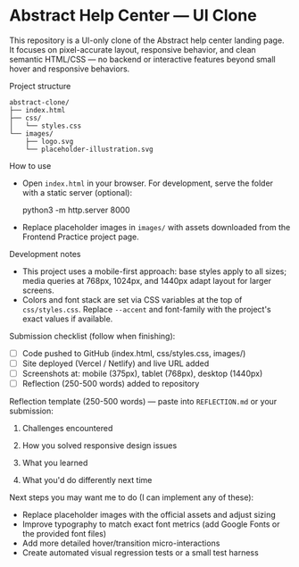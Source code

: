 # Abstract Help Center — UI Clone

This repository is a UI-only clone of the Abstract help center landing page. It focuses on pixel-accurate layout, responsive behavior, and clean semantic HTML/CSS — no backend or interactive features beyond small hover and responsive behaviors.

Project structure

```
abstract-clone/
├── index.html
├── css/
│   └── styles.css
└── images/
    ├── logo.svg
    └── placeholder-illustration.svg
```

How to use

- Open `index.html` in your browser. For development, serve the folder with a static server (optional):

  python3 -m http.server 8000

- Replace placeholder images in `images/` with assets downloaded from the Frontend Practice project page.

Development notes

- This project uses a mobile-first approach: base styles apply to all sizes; media queries at 768px, 1024px, and 1440px adapt layout for larger screens.
- Colors and font stack are set via CSS variables at the top of `css/styles.css`. Replace `--accent` and font-family with the project's exact values if available.

Submission checklist (follow when finishing):

- [ ] Code pushed to GitHub (index.html, css/styles.css, images/)
- [ ] Site deployed (Vercel / Netlify) and live URL added
- [ ] Screenshots at: mobile (375px), tablet (768px), desktop (1440px)
- [ ] Reflection (250-500 words) added to repository

Reflection template (250-500 words) — paste into `REFLECTION.md` or your submission:

1. Challenges encountered

2. How you solved responsive design issues

3. What you learned

4. What you'd do differently next time

Next steps you may want me to do (I can implement any of these):

- Replace placeholder images with the official assets and adjust sizing
- Improve typography to match exact font metrics (add Google Fonts or the provided font files)
- Add more detailed hover/transition micro-interactions
- Create automated visual regression tests or a small test harness
